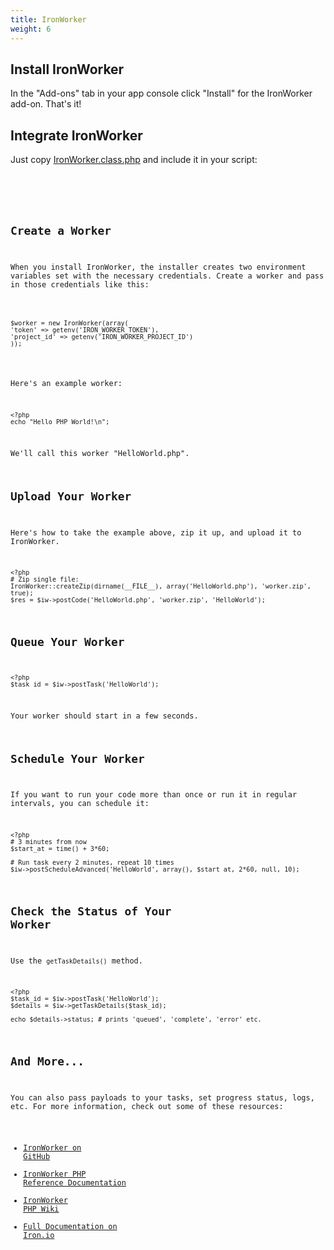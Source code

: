 ```yaml
---
title: IronWorker
weight: 6
---
```


## Install IronWorker

In the "Add-ons" tab in your app console click "Install" for the IronWorker add-on. That's it!

## Integrate IronWorker

Just copy [IronWorker.class.php](https://github.com/iron-io/iron_worker_php/blob/master/IronWorker.class.php) and include it in your script:


<pre class="linenums"><code>
<?php
require_once "IronWorker.class.php"
</code></pre>

## Create a Worker

When you install IronWorker, the installer creates two environment variables set with the necessary credentials. Create a worker and pass in those credentials like this:

<pre class="prettyprint linenums:3 linenums"><code>
$worker = new IronWorker(array(
'token' => getenv('IRON_WORKER_TOKEN'),
'project_id' => getenv('IRON_WORKER_PROJECT_ID')
));
</code></pre>

Here's an example worker:


    <?php
    echo "Hello PHP World!\n";

We'll call this worker "HelloWorld.php".

## Upload Your Worker

Here's how to take the example above, zip it up, and upload it to IronWorker.


    <?php
    # Zip single file:
    IronWorker::createZip(dirname(__FILE__), array('HelloWorld.php'), 'worker.zip', true);
    $res = $iw->postCode('HelloWorld.php', 'worker.zip', 'HelloWorld');

##  Queue Your Worker


    <?php
    $task_id = $iw->postTask('HelloWorld');

Your worker should start in a few seconds.

## Schedule Your Worker

If you want to run your code more than once or run it in regular intervals, you can schedule it:


    <?php
    # 3 minutes from now
    $start_at = time() + 3*60;

    # Run task every 2 minutes, repeat 10 times
    $iw->postScheduleAdvanced('HelloWorld', array(), $start_at, 2*60, null, 10);

## Check the Status of Your Worker

Use the `getTaskDetails()` method.


    <?php
    $task_id = $iw->postTask('HelloWorld');
    $details = $iw->getTaskDetails($task_id);

    echo $details->status; # prints 'queued', 'complete', 'error' etc.

## And More...

You can also pass payloads to your tasks, set progress status, logs, etc. For more information, check out some of these resources:

* [IronWorker on GitHub](https://github.com/iron-io/iron_worker_php)
* [IronWorker PHP Reference Documentation](http://iron-io.github.com/iron_worker_php/)
* [IronWorker PHP Wiki](https://github.com/iron-io/iron_worker_php/wiki)
* [Full Documentation on Iron.io](http://docs.iron.io/)
